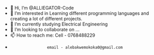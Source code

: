 - 👋 Hi, I’m @ALLIEGATOR-Code
- 👀 I’m interested in Learning different programming languages and creating a lot of different projects.
- 🌱 I’m currently studying Electrical Engineering
- 💞️ I’m looking to collaborate on ...
- 📫 How to reach me: Cell - 0768488229
-                     email - alebakwemokoka0@gmail.com

<!---
ALLIEGATOR-Code/ALLIEGATOR-Code is a ✨ special ✨ repository because its `README.md` (this file) appears on your GitHub profile.
You can click the Preview link to take a look at your changes.
--->
